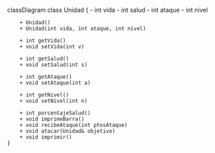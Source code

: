 classDiagram
    class Unidad {
        - int vida
        - int salud
        - int ataque
        - int nivel

        + Unidad()
        + Unidad(int vida, int ataque, int nivel)

        + int getVida()
        + void setVida(int v)
        
        + int getSalud()
        + void setSalud(int s)

        + int getAtaque()
        + void setAtaque(int a)

        + int getNivel()
        + void setNivel(int n)

        + int porcentajeSalud()
        + void imprimeBarra()
        + void recibeAtaque(int ptosAtaque)
        + void atacar(Unidad& objetivo)
        + void imprimir()
    }